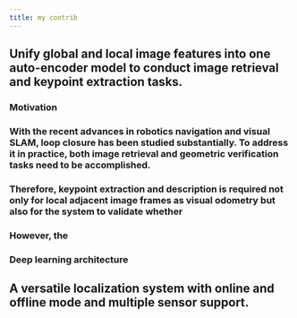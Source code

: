 ```yaml
---
title: my contrib
---
```


## Unify global and local image features into one auto-encoder model to conduct image retrieval and keypoint extraction tasks.
### Motivation
### With the recent advances in robotics navigation and visual SLAM, loop closure has been studied substantially. To address it in practice, both image retrieval and geometric verification tasks need to be accomplished.
### Therefore, keypoint extraction and description is required not only for local adjacent image frames as visual odometry but also for the system to validate whether
### However, the
### Deep learning architecture
## A versatile localization system with online and offline mode and multiple sensor support.
###
